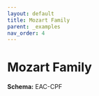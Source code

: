 ```yaml
---
layout: default
title: Mozart Family
parent: _examples
nav_order: 4
---
```


# Mozart Family

**Schema:** 
EAC-CPF


```xml
